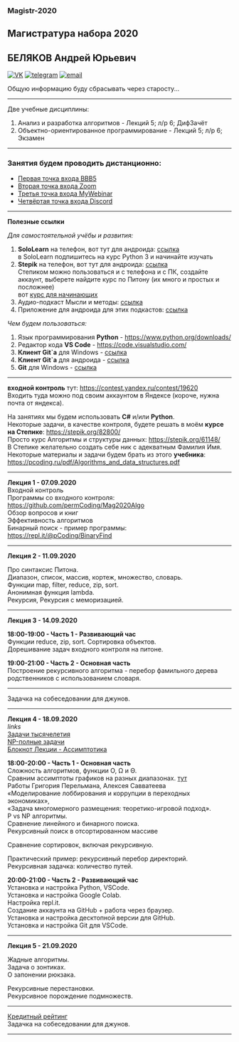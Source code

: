 ### Magistr-2020

## Магистратура набора 2020
## БЕЛЯКОВ Андрей Юрьевич

[![VK](https://pcoding.ru/ico/vk.png)](https://vk.com/permCube)
[![telegram](https://pcoding.ru/ico/telegram.png)](https://t.me/AndreyPerm)
[![email](https://pcoding.ru/ico/email.png)](mailto:tt@59.ru)
  
Общую информацию буду сбрасывать через старосту...

--- 
Две учебные дисциплины:
1) Анализ и разработка алгоритмов - Лекций 5; л/р 6; ДифЗачёт
2) Объектно-ориентированное программирование - Лекций 5; л/р 6; Экзамен
---

### Занятия будем проводить дистанционно:
* [Первая точка входа BBB5](https://bbb5.psaa.ru/b/and-kbv-awj)  
* [Вторая точка входа Zoom](https://us04web.zoom.us/j/6931731236?pwd=T1lNamFoMjJtMHlSbWVKZHF2d3Qwdz09)
* [Третья точка входа MyWebinar](https://go.mywebinar.com/npkg-qmfz-cgsl-cdtw)
* [Четвёртая точка входа Discord](https://discord.gg/8MnQJ3t)  

---
**Полезные ссылки**  

*Для самостоятельной учёбы и развития:*  
1) **SoloLearn** на телефон, вот тут для андроида: [ссылка](https://play.google.com/store/apps/details?id=com.sololearn&hl=ru)  
в SoloLearn подпишитесь на курс Python 3 и начинайте изучать  
2) **Stepik** на телефон, вот тут для андроида: [ссылка](https://play.google.com/store/apps/details?id=org.stepic.droid&hl=ru)  
Степиком можно пользоваться и с телефона и с ПК, создайте аккаунт, выберете найдите курс по Питону (их много и простых и посложнее)  
вот [курс для начинающих](https://stepik.org/58852/)  
3) Аудио-подкаст Мысли и методы: [ссылка](https://soundcloud.com/mimpod)  
4) Приложение для андроида для этих подкастов: [ссылка](https://play.google.com/store/apps/details?id=com.soundcloud.android&hl=ru)  

*Чем будем пользоваться:*  
1) Язык программирования **Python** - https://www.python.org/downloads/  
2) Редактор кода **VS Code** - https://code.visualstudio.com/  
3) **Клиент Git`а** для Windows - [ссылка](https://central.github.com/deployments/desktop/desktop/latest/win32)  
4) **Клиент Git`а** для андроида - [ссылка](https://play.google.com/store/apps/details?id=com.thirtydegreesray.openhub&hl=en)  
5) **Git** для Windows - [ссылка](https://git-scm.com/)  

---

**входной контроль** тут: https://contest.yandex.ru/contest/19620  
Входить туда можно под своим аккаунтом в Яндексе (короче, нужна почта от яндекса).  

На занятиях мы будем использовать **C#** и/или **Python**.  
Некоторые задачи, в качестве контроля, будете решать в моём **курсе на Степике**: https://stepik.org/82800/  
Просто курс Алгоритмы и структуры данных: https://stepik.org/61148/  
В Степике желательно создать себе ник с адекватным Фамилия Имя.  
Некоторые материалы и задачи будем брать из этого **учебника**: https://pcoding.ru/pdf/Algorithms_and_data_structures.pdf  

---

**Лекция 1 - 07.09.2020**  
Входной контроль  
Программы со входного контроля: https://github.com/permCoding/Mag2020Algo  
Обзор вопросов и книг  
Эффективность алгоритмов  
Бинарный поиск - пример программы: https://repl.it/@pCoding/BinaryFind  

---  

**Лекция 2 - 11.09.2020**  

Про синтаксис Питона.  
Диапазон, список, массив, кортеж, множество, словарь.  
Функции map, filter, reduce, zip, sort.  
Анонимная функция lambda.  
Рекурсия, Рекурсия с меморизацией.  

---  

**Лекция 3 - 14.09.2020**  

**18:00-19:00 - Часть 1 - Развивающий час**  
Функции reduce, zip, sort. Сортировка объектов.  
Дорешивание задач входного контроля на питоне.  

**19:00-21:00 - Часть 2 - Основная часть**  
Построение рекурсивного алгоритма - перебор фамильного дерева родственников с использованием словаря.  

---

Задачка на собеседовании для джунов.  

---  

**Лекция 4 - 18.09.2020**  
*links*  
[Задачи тысячелетия](https://ru.wikipedia.org/wiki/%D0%97%D0%B0%D0%B4%D0%B0%D1%87%D0%B8_%D1%82%D1%8B%D1%81%D1%8F%D1%87%D0%B5%D0%BB%D0%B5%D1%82%D0%B8%D1%8F)  
[NP-полные задачи](https://alexeykalina.github.io/technologies/np-completeness.html)  
[Блокнот Лекции - Ассимптотика](https://colab.research.google.com/drive/1Cwn_ZQjUEmln24_cfNLlTJ9AF8bZ0OOX?usp=sharing)  

**18:00-20:00 - Часть 1 - Основная часть**  
Сложность алгоритмов, функции O, Ω и Θ.  
Сравним ассимптоты графиков на разных диапазонах.  [тут](http://www.yotx.ru/#!1/3_h/sH%40zsHB/tGDOF/bf9o/2B/6%40Dg4GDfiCH8r%403v7R/sk2jYjZ1TxuPpFuNx6/Jid39nfw9MoG3s7e4f7JNo2I2dszPG49bWJeNxC7G7v7O/t76zf7BPomE3ThGMx1ME4xGxs7u/s7%40zvrd/sE%40iYTdAB4zHHdAW4xF0sLu/sw8E)  
Работы Григория Перельмана, Алексея Савватеева  
«Моделирование лоббирования и коррупции в переходных экономиках»,  
«Задача многомерного размещения: теоретико-игровой подход».  
P vs NP алгоритмы.  
Сравнение линейного и бинарного поиска.  
Рекурсивный поиск в отсортированном массиве  

Сравнение сортировок, включая рекурсивную.

Практический пример: рекурсивный перебор директорий.  
Рекурсивная задачка: количество путей.  

**20:00-21:00 - Часть 2 - Развивающий час**  
Установка и настройка Python, VSCode.  
Установка и настройка Google Colab.  
Настройка repl.it.  
Создание аккаунта на GitHub + работа через браузер.  
Установка и настройка десктопной версии для GitHub.  
Установка и настройка Git для VSCode.  

---  

**Лекция 5 - 21.09.2020**  

Жадные алгоритмы.  
Задача о зонтиках.  
О запонении рюкзака.  

Рекурсивные перестановки.  
Рекурсивное порождение подмножеств.  

---

[Кредитный рейтинг](https://ru.wikipedia.org/wiki/%D0%9A%D1%80%D0%B5%D0%B4%D0%B8%D1%82%D0%BD%D1%8B%D0%B9_%D1%80%D0%B5%D0%B9%D1%82%D0%B8%D0%BD%D0%B3)  
Задачка на собеседовании для джунов.  

---  


